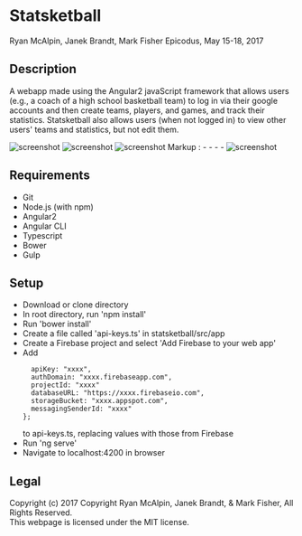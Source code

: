 # Statsketball
Ryan McAlpin, Janek Brandt, Mark Fisher
Epicodus, May 15-18, 2017

## Description
A webapp made using the Angular2 javaScript framework that allows users (e.g., a coach of a high school basketball team) to log in via their google accounts and then create teams, players, and games, and track their statistics. Statsketball also allows users (when not logged in) to view other users' teams and statistics, but not edit them.

![screenshot](/../screenshots/screenshots/screenshot-home.png?raw=true "screenshot")
![screenshot](/../screenshots/screenshots/screenshot-team.png?raw=true "screenshot")
![screenshot](/../screenshots/screenshots/screenshot-game.png?raw=true "screenshot")
Markup :  - - - -
![screenshot](/../screenshots/screenshots/screenshot-add-stats.png?raw=true "screenshot")


## Requirements
* Git
* Node.js (with npm)
* Angular2
* Angular CLI
* Typescript
* Bower
* Gulp

## Setup
* Download or clone directory
* In root directory, run 'npm install'
* Run 'bower install'
* Create a file called 'api-keys.ts' in statsketball/src/app
* Create a Firebase project and select 'Add Firebase to your web app'
* Add 
  ```export var masterFirebaseConfig = {
    apiKey: "xxxx",
    authDomain: "xxxx.firebaseapp.com",
    projectId: "xxxx"
    databaseURL: "https://xxxx.firebaseio.com",
    storageBucket: "xxxx.appspot.com",
    messagingSenderId: "xxxx"
  };
  ``` 
  to api-keys.ts, replacing values with those from Firebase
* Run 'ng serve'
* Navigate to localhost:4200 in browser

## Legal
Copyright (c) 2017 Copyright Ryan McAlpin, Janek Brandt, & Mark Fisher, All Rights Reserved.<br/>
This webpage is licensed under the MIT license.
